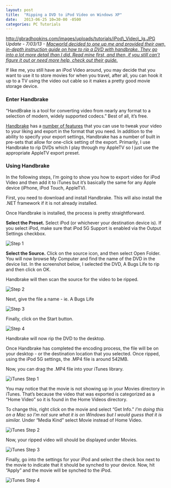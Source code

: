 ```yaml
---
layout: post
title:  "Ripping a DVD to iPod Video on Windows XP"
date:   2013-06-25 10=30-00 -0500
categories: PC Tutorials
---
```


http://gbradhopkins.com/images/uploads/tutorials/iPod\_Video\_lg.JPG 
*Update - 7/03/13 - [Macworld decided to one up me and provided their own, in-depth instruction guide on how to rip a DVD with handbrake. They go into a lot more detail than I did. Read mine first, and then, if you still can’t figure it out or need more help, check out their guide.][1]*

If like me, you still have an iPod Video around, you may decide that you want to use it to store movies for when you travel, after all, you can hook it up to a TV using the video out cable so it makes a pretty good movie storage device.

### Enter Handbrake

“HandBrake is a tool for converting video from nearly any format to a selection of modern, widely supported codecs.” Best of all, it’s free.

[Handbrake][2] has a [number of features][3] that you can use to tweak your video to your liking and export in the format that you need. In addition to the ability to specify your export settings, Handbrake has a number of built in pre-sets that allow for one-click setting of the export. Primarily, I use Handbrake to rip DVDs which I play through my AppleTV so I just use the appropriate AppleTV export preset.

### Using Handbrake

In the following steps, I’m going to show you how to export video for iPod Video and then add it to iTunes but it’s basically the same for any Apple device (iPhone, iPod Touch, AppleTV).

First, you need to download and install Handbrake. This will also install the .NET framework if it is not already installed.

Once Handbrake is installed, the process is pretty straightforward.

**Select the Preset.** Select iPod (or whichever your destination device is). If you select iPod, make sure that iPod 5G Support is enabled via the Output Settings checkbox.

![Step 1][4]

**Select the Source.** Click on the source icon, and then select Open Folder. You will now browse My Computer and find the name of the DVD in the device list. In the screenshot below, I selected the DVD, A Bugs Life to rip and then click on OK.

Handbrake will then scan the source for the video to be ripped.

![Step 2][5]

Next, give the file a name - ie. A Bugs Life

![Step 3][6]

Finally, click on the Start button.

![Step 4][7]

Handbrake will now rip the DVD to the desktop.

Once Handbrake has completed the encoding process, the file will be on your desktop - or the destination location that you selected. Once ripped, using the iPod 5G settings, the .MP4 file is around 542MB.

Now, you can drag the .MP4 file into your iTunes library.

![iTunes Step 1][8]

You may notice that the movie is not showing up in your Movies directory in iTunes. That’s because the video that was exported is categorized as a “Home Video” so it is found in the Home Videos directory.

To change this, right click on the movie and select “Get Info.” *I’m doing this on a Mac so I’m not sure what it is on Windows but I would guess that it is similar.* Under “Media Kind” select Movie instead of Home Video.

![iTunes Step 2][9]

Now, your ripped video will should be displayed under Movies.

![iTunes Step 3][10]

Finally, go into the settings for your iPod and select the check box next to the movie to indicate that it should be synched to your device. Now, hit “Apply” and the movie will be synched to the iPod.

![iTunes Step 4][11]

 [1]: http://www.macworld.com/article/1157590/how_to_rip_dvd_handbrake.html
 [2]: http://handbrake.fr/
 [3]: http://handbrake.fr/features.php
 [4]: http://gbradhopkins.com/images/uploads/tutorials/Handbrake_Step_1.jpg
 [5]: http://gbradhopkins.com/images/uploads/tutorials/Handbrake_Step_2.jpg
 [6]: http://gbradhopkins.com/images/uploads/tutorials/Handbrake_Step_3.jpg
 [7]: http://gbradhopkins.com/images/uploads/tutorials/Handbrake_Step_4.jpg
 [8]: http://gbradhopkins.com/images/uploads/tutorials/iTunes_Step_1.jpg
 [9]: http://gbradhopkins.com/images/uploads/tutorials/iTunes_Step_2.jpg
 [10]: http://gbradhopkins.com/images/uploads/tutorials/iTunes_Step_3.jpg
 [11]: http://gbradhopkins.com/images/uploads/tutorials/iTunes_Step_4.jpg

